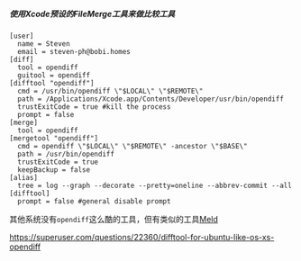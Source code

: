 ##### 使用Xcode预设的FileMerge工具来做比较工具
```shell
[user]
  name = Steven
  email = steven-ph@bobi.homes
[diff]
  tool = opendiff
  guitool = opendiff
[difftool "opendiff"]
  cmd = /usr/bin/opendiff \"$LOCAL\" \"$REMOTE\"
  path = /Applications/Xcode.app/Contents/Developer/usr/bin/opendiff
  trustExitCode = true #kill the process
  prompt = false
[merge]
  tool = opendiff
[mergetool "opendiff"]
  cmd = opendiff \"$LOCAL\" \"$REMOTE\" -ancestor \"$BASE\"
  path = /usr/bin/opendiff
  trustExitCode = true
  keepBackup = false
[alias]
  tree = log --graph --decorate --pretty=oneline --abbrev-commit --all
[difftool]
  prompt = false #general disable prompt
```

其他系统没有`opendiff`这么酷的工具，但有类似的工具[Meld](http://meldmerge.org)

https://superuser.com/questions/22360/difftool-for-ubuntu-like-os-xs-opendiff